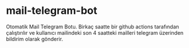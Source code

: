 # mail-telegram-bot
Otomatik Mail Telegram Botu.
Birkaç saatte bir github actions tarafından çalıştırılır ve kullanıcı mailindeki son 4 saatteki mailleri telegram üzerinden bildirim olarak gönderir.
